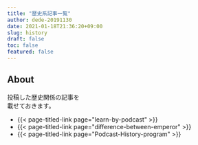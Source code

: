 ```yaml
---
title: "歴史系記事一覧"
author: dede-20191130
date: 2021-01-18T21:36:20+09:00
slug: history
draft: false
toc: false
featured: false
---
```


## About

投稿した歴史関係の記事を  
載せておきます。

- {{< page-titled-link page="learn-by-podcast" >}}  
- {{< page-titled-link page="difference-between-emperor" >}}  
- {{< page-titled-link page="Podcast-History-program" >}}  
